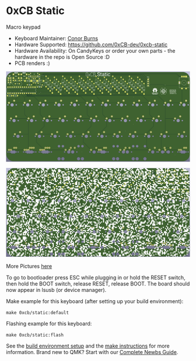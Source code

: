 # 0xCB Static

Macro keypad

* Keyboard Maintainer: [Conor Burns](https://github.com/conor-burns)
* Hardware Supported: https://github.com/0xCB-dev/0xcb-static
* Hardware Availability: On CandyKeys or order your own parts - the hardware in the repo is Open Source :D
* PCB renders :)

![](https://github.com/0xCB-dev/0xcb-static/blob/main/PCB/rev1.0/top.png)

![](https://github.com/0xCB-dev/0xcb-static/blob/main/PCB/rev1.0/bottom.png)

More Pictures [here](https://0xcb.dev/static/)

To go to bootloader press ESC while plugging in or hold the RESET switch, then hold the BOOT switch, release RESET, release BOOT.
The board should now appear in lsusb (or device manager).

Make example for this keyboard (after setting up your build environment):

    make 0xcb/static:default

Flashing example for this keyboard:

    make 0xcb/static:flash

See the [build environment setup](https://docs.qmk.fm/#/getting_started_build_tools) and the [make instructions](https://docs.qmk.fm/#/getting_started_make_guide) for more information. Brand new to QMK? Start with our [Complete Newbs Guide](https://docs.qmk.fm/#/newbs).
